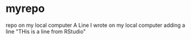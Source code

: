 # myrepo
repo on my local computer
A Line I wrote on my local computer
adding a line
"THis is a line from RStudio"